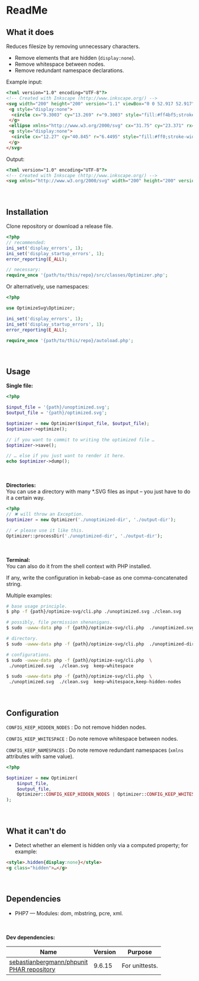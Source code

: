 
# ReadMe

## What it does

Reduces filesize by removing unnecessary characters.

* Remove elements that are hidden (`display:none`).
* Remove whitespace between nodes.
* Remove redundant namespace declarations.

Example input:

```html
<?xml version="1.0" encoding="UTF-8"?>
<!-- Created with Inkscape (http://www.inkscape.org/) -->
<svg width="200" height="200" version="1.1" viewBox="0 0 52.917 52.917" xmlns="http://www.w3.org/2000/svg">
 <g style="display:none">
  <circle cx="9.3003" cy="13.269" r="9.3003" style="fill:#ff4bf5;stroke-width:0"/>
 </g>
 <ellipse xmlns="http://www.w3.org/2000/svg" cx="31.75" cy="23.371" rx="21.167" ry="16.492" style="fill:#00f;stroke-width:0"/>
 <g style="display:none">
  <circle cx="12.27" cy="40.845" r="6.4495" style="fill:#ff0;stroke-width:0"/>
 </g>
</svg>
```

Output:

```html
<?xml version="1.0" encoding="UTF-8"?>
<!-- Created with Inkscape (http://www.inkscape.org/) -->
<svg xmlns="http://www.w3.org/2000/svg" width="200" height="200" version="1.1" viewBox="0 0 52.917 52.917"><ellipse cx="31.75" cy="23.371" rx="21.167" ry="16.492" style="fill:#00f;stroke-width:0"/></svg>
```


　​

## Installation

Clone repository or download a release file.

```php
<?php
// recommended:
ini_set('display_errors', 1);
ini_set('display_startup_errors', 1);
error_reporting(E_ALL);

// necessary:
require_once '{path/to/this/repo}/src/classes/Optimizer.php';
```

Or alternatively, use namespaces:

```php
<?php

use OptimizeSvg\Optimizer;

ini_set('display_errors', 1);
ini_set('display_startup_errors', 1);
error_reporting(E_ALL);

require_once '{path/to/this/repo}/autoload.php';
```


　​

## Usage

**Single file:** <br />

```php
<?php

$input_file = '{path}/unoptimized.svg';
$output_file = '{path}/optimized.svg';

$optimizer = new Optimizer($input_file, $output_file);
$optimizer->optimize();

// if you want to commit to writing the optimized file …
$optimizer->save();

// … else if you just want to render it here.
echo $optimizer->dump();
```


　​

**Directories:** <br />
You can use a directory with many \*.SVG files as input – you just have to do it a certain way.

```php
<?php
// ✖ will throw an Exception.
$optimizer = new Optimizer('./unoptimized-dir', './output-dir');

// ✔ please use it like this.
Optimizer::processDir('./unoptimized-dir', './output-dir');
```


　​

**Terminal:** <br />
You can also do it from the shell context with PHP installed.

If any, write the configuration in kebab-case as one comma-concatenated string.

Multiple examples:

```bash
# base usage principle.
$ php -f {path}/optimize-svg/cli.php ./unoptimized.svg ./clean.svg

# possibly, file permission shenanigans.
$ sudo -uwww-data php -f {path}/optimize-svg/cli.php  ./unoptimized.svg  ./clean.svg

# directory.
$ sudo -uwww-data php -f {path}/optimize-svg/cli.php  ./unoptimized-dir  ./output-dir

# configurations.
$ sudo -uwww-data php -f {path}/optimize-svg/cli.php  \
 ./unoptimized.svg  ./clean.svg  keep-whitespace

$ sudo -uwww-data php -f {path}/optimize-svg/cli.php  \
 ./unoptimized.svg  ./clean.svg  keep-whitespace,keep-hidden-nodes

```


　​

## Configuration

`CONFIG_KEEP_HIDDEN_NODES`
: Do not remove hidden nodes.

`CONFIG_KEEP_WHITESPACE`
: Do note remove whitespace between nodes.

`CONFIG_KEEP_NAMESPACES`
: Do note remove redundant namespaces (`xmlns` attributes with same value).

```php
<?php

$optimizer = new Optimizer(
	$input_file,
	$output_file,
	Optimizer::CONFIG_KEEP_HIDDEN_NODES | Optimizer::CONFIG_KEEP_WHITESPACE
);
```


　​

## What it can't do

* Detect whether an element is hidden only via a computed property; for example:

```html
<style>.hidden{display:none}</style>
<g class="hidden">…</g>
```


　​

## Dependencies

* PHP7 — Modules: dom, mbstring, pcre, xml.


　​

**Dev dependencies:** <br />

Name | Version | Purpose
-----|---------|--------
[sebastianbergmann/phpunit](https://github.com/sebastianbergmann/phpunit/) <br /> [PHAR repository](https://phar.phpunit.de/) | 9.6.15 | For unittests.


　​

